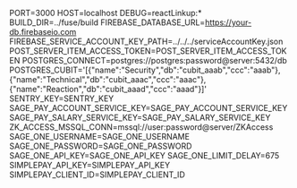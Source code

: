 PORT=3000
HOST=localhost
DEBUG=reactLinkup:*
BUILD_DIR=../fuse/build
FIREBASE_DATABASE_URL=https://your-db.firebaseio.com
FIREBASE_SERVICE_ACCOUNT_KEY_PATH=../../../serviceAccountKey.json
POST_SERVER_ITEM_ACCESS_TOKEN=POST_SERVER_ITEM_ACCESS_TOKEN
POSTGRES_CONNECT=postgres://postgres:password@server:5432/db
POSTGRES_CUBIT='[{"name":"Security","db":"cubit_aaab","ccc":"aaab"},{"name":"Technical","db":"cubit_aaac","ccc":"aaac"},{"name":"Reaction","db":"cubit_aaad","ccc":"aaad"}]'
SENTRY_KEY=SENTRY_KEY
SAGE_PAY_ACCOUNT_SERVICE_KEY=SAGE_PAY_ACCOUNT_SERVICE_KEY
SAGE_PAY_SALARY_SERVICE_KEY=SAGE_PAY_SALARY_SERVICE_KEY
ZK_ACCESS_MSSQL_CONN=mssql://user:password@server/ZKAccess
SAGE_ONE_USERNAME=SAGE_ONE_USERNAME
SAGE_ONE_PASSWORD=SAGE_ONE_PASSWORD
SAGE_ONE_API_KEY=SAGE_ONE_API_KEY
SAGE_ONE_LIMIT_DELAY=675
SIMPLEPAY_API_KEY=SIMPLEPAY_API_KEY
SIMPLEPAY_CLIENT_ID=SIMPLEPAY_CLIENT_ID
